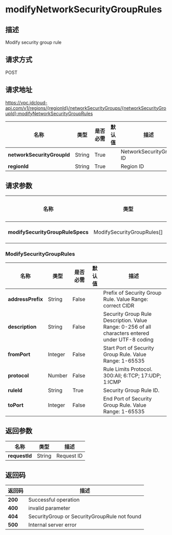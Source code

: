 # modifyNetworkSecurityGroupRules


## 描述
Modify security group rule

## 请求方式
POST

## 请求地址
https://vpc.jdcloud-api.com/v1/regions/{regionId}/networkSecurityGroups/{networkSecurityGroupId}:modifyNetworkSecurityGroupRules

|名称|类型|是否必需|默认值|描述|
|---|---|---|---|---|
|**networkSecurityGroupId**|String|True| |NetworkSecurityGroup ID|
|**regionId**|String|True| |Region ID|

## 请求参数
|名称|类型|是否必需|默认值|描述|
|---|---|---|---|---|
|**modifySecurityGroupRuleSpecs**|ModifySecurityGroupRules[]|True| |Security Group Rule Information|

### ModifySecurityGroupRules
|名称|类型|是否必需|默认值|描述|
|---|---|---|---|---|
|**addressPrefix**|String|False| |Prefix of Security Group Rule. Value Range: correct CIDR        |
|**description**|String|False| |Security Group Rule Description. Value Range: 0-256 of all characters entered under UTF-8 coding|
|**fromPort**|Integer|False| |Start Port of Security Group Rule. Value Range: 1-65535|
|**protocol**|Number|False| |Rule Limits Protocol. 300:All; 6:TCP; 17:UDP; 1:ICMP|
|**ruleId**|String|True| |Security Group Rule ID.|
|**toPort**|Integer|False| |End Port of Security Group Rule. Value Range: 1-65535|

## 返回参数
|名称|类型|描述|
|---|---|---|
|**requestId**|String|Request ID|


## 返回码
|返回码|描述|
|---|---|
|**200**|Successful operation|
|**400**|invalid parameter|
|**404**|SecurityGroup or SecurityGroupRule not found|
|**500**|Internal server error|
